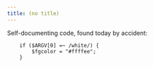 ```yaml
---
title: (no title)
---
```

<p>Self-documenting code, found today by accident:</p>

<pre><code>    if ($ARGV[0] =~ /white/) {
        $fgcolor = "#ffffee";
    }
</code></pre>